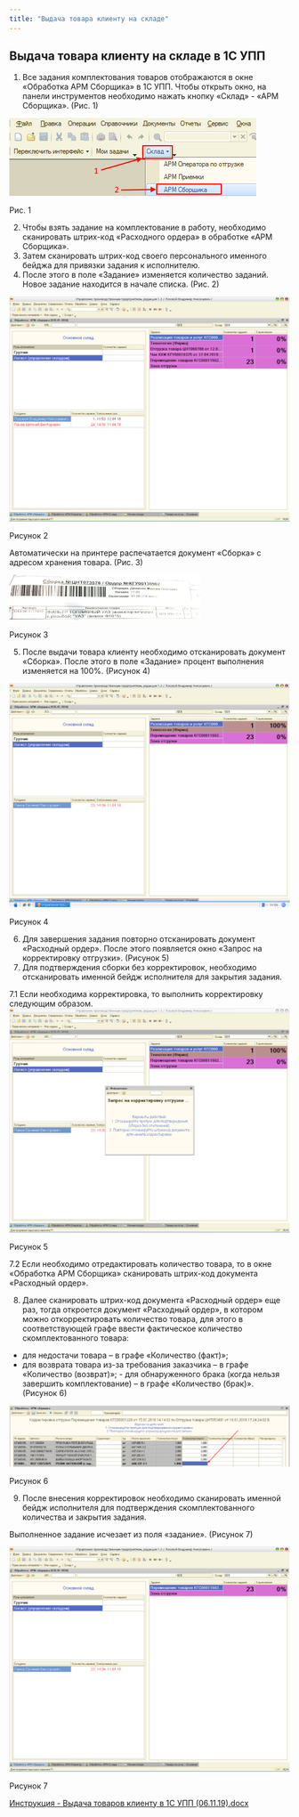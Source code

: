 ```yaml
---
title: "Выдача товара клиенту на складе"
---
```


## Выдача товара клиенту на складе в 1С УПП

1.  Все задания комплектования товаров отображаются в окне «Обработка АРМ Сборщика» в 1С УПП. Чтобы открыть окно, на панели инструментов необходимо нажать кнопку «Склад» - «АРМ Сборщика». (Рис. 1)

![](UPP/_attach/lu224723662bt_tmp_9c97e841c09e8fde.png)

Рис. 1

2.  Чтобы взять задание на комплектование в работу, необходимо сканировать штрих-код «Расходного ордера» в обработке «АРМ Сборщика».
3.  Затем сканировать штрих-код своего персонального именного бейджа для привязки задания к исполнителю.
4.  После этого в поле «Задание» изменяется количество заданий. Новое задание находится в начале списка. (Рис. 2)

![](UPP/_attach/lu224723662bt_tmp_1d3fda6b10417f12.png)

Рисунок 2

Автоматически на принтере распечатается документ «Сборка» с адресом хранения товара. (Рис. 3)

![](UPP/_attach/Pasted%20image%2020221123145948.png)

Рисунок 3

5.  После выдачи товара клиенту необходимо отсканировать документ «Сборка». После этого в поле «Задание» процент выполнения изменяется на 100%. (Рисунок 4)    

![](UPP/_attach/lu224723662bt_tmp_8fd91a0b5acd9de7.png)

Рисунок 4

6.  Для завершения задания повторно отсканировать документ «Расходный ордер». После этого появляется окно «Запрос на корректировку отгрузки». (Рисунок 5)   
7.  Для подтверждения сборки без корректировок, необходимо отсканировать именной бейдж исполнителя для закрытия задания.

7.1 Если необходима корректировка, то выполнить корректировку следующим образом.
![](UPP/_attach/lu224723662bt_tmp_8946c1fbfe47cf74.png)

Рисунок 5

7.2 Если необходимо отредактировать количество товара, то в окне «Обработка АРМ Сборщика» сканировать штрих-код документа «Расходный ордер».   

8.  Далее сканировать штрих-код документа «Расходный ордер» еще раз, тогда откроется документ «Расходный ордер», в котором можно откорректировать количество товара, для этого в соответствующей графе ввести фактическое количество скомплектованного товара:
- для недостачи товара – в графе «Количество (факт)»;
- для возврата товара из-за требования заказчика – в графе «Количество (возврат)»;
- для обнаруженного брака (когда нельзя завершить комплектование) – в графе «Количество (брак)». (Рисунок 6)

![](UPP/_attach/lu224723662bt_tmp_7991c86da264d871.png)

Рисунок 6

9.  После внесения корректировок необходимо сканировать именной бейдж исполнителя для подтверждения скомплектованного количества и закрытия задания.

Выполненное задание исчезает из поля «задание». (Рисунок 7)

![](UPP/_attach/lu224723662bt_tmp_cafb5d17fa5bc294.png)

Рисунок 7

[Инструкция - Выдача товаров клиенту в 1С УПП (06.11.19).docx](UPP/_attach/Инструкция%20-%20Выдача%20товаров%20клиенту%20в%201С%20УПП%20(06.11.19).docx)